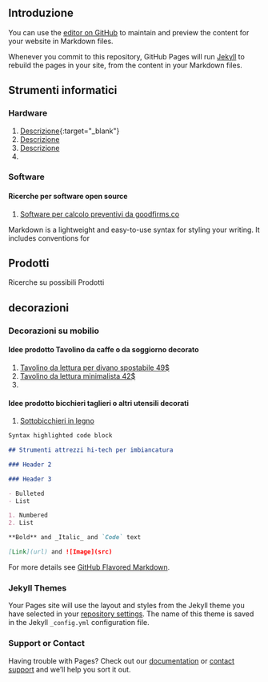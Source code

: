 ## Introduzione

You can use the [editor on GitHub](https://github.com/trendcolor/digitaltools/edit/master/index.md) to maintain and preview the content for your website in Markdown files.

Whenever you commit to this repository, GitHub Pages will run [Jekyll](https://jekyllrb.com/) to rebuild the pages in your site, from the content in your Markdown files.

## Strumenti informatici

### Hardware

1. [Descrizione](link){:target="_blank"}
2. [Descrizione](link)
3. [Descrizione](link)
4.

### Software

#### Ricerche per software open source

1. [Software per calcolo preventivi da goodfirms.co](https://www.goodfirms.co/blog/the-top-free-open-source-construction-estimating-software)

Markdown is a lightweight and easy-to-use syntax for styling your writing. It includes conventions for

## Prodotti

Ricerche su possibili Prodotti


## decorazioni

### Decorazioni su mobilio

#### Idee prodotto Tavolino da caffe o da soggiorno decorato

1. [Tavolino da lettura per divano spostabile 49$](https://it.aliexpress.com/item/4000416129221.html?spm=a2g0o.productlist.0.0.73da6210T3r7XF&algo_pvid=dc72e413-8fa7-4293-b399-6a5bd384122c&algo_expid=dc72e413-8fa7-4293-b399-6a5bd384122c-27&btsid=0ab6f82315944022595121907e7b7e&ws_ab_test=searchweb0_0,searchweb201602_,searchweb201603_)
  2. [Tavolino da lettura minimalista 42$](https://it.aliexpress.com/item/4000618225235.html?spm=a2g0o.productlist.0.0.73da6210T3r7XF&algo_pvid=dc72e413-8fa7-4293-b399-6a5bd384122c&algo_expid=dc72e413-8fa7-4293-b399-6a5bd384122c-48&btsid=0ab6f82315944022595121907e7b7e&ws_ab_test=searchweb0_0,searchweb201602_,searchweb201603_)
2. 

#### Idee prodotto bicchieri taglieri o altri utensili decorati

1. [Sottobicchieri in legno](https://it.aliexpress.com/item/4001097450694.html?spm=a2g0o.productlist.0.0.73da6210T3r7XF&algo_pvid=dc72e413-8fa7-4293-b399-6a5bd384122c&algo_expid=dc72e413-8fa7-4293-b399-6a5bd384122c-33&btsid=0ab6f82315944022595121907e7b7e&ws_ab_test=searchweb0_0,searchweb201602_,searchweb201603_)



```markdown
Syntax highlighted code block

## Strumenti attrezzi hi-tech per imbiancatura

### Header 2

### Header 3

- Bulleted
- List

1. Numbered
2. List

**Bold** and _Italic_ and `Code` text

[Link](url) and ![Image](src)
```

For more details see [GitHub Flavored Markdown](https://guides.github.com/features/mastering-markdown/).

### Jekyll Themes

Your Pages site will use the layout and styles from the Jekyll theme you have selected in your [repository settings](https://github.com/trendcolor/digitaltools/settings). The name of this theme is saved in the Jekyll `_config.yml` configuration file.

### Support or Contact

Having trouble with Pages? Check out our [documentation](https://help.github.com/categories/github-pages-basics/) or [contact support](https://github.com/contact) and we’ll help you sort it out.
